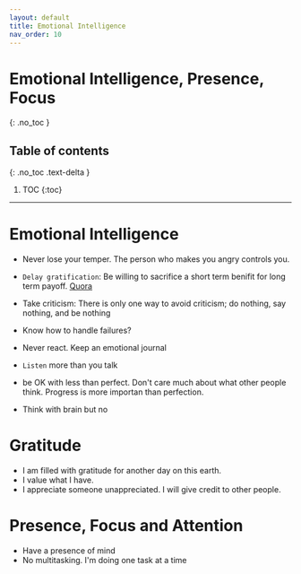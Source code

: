 ```yaml
---
layout: default
title: Emotional Intelligence
nav_order: 10
---
```


# Emotional Intelligence, Presence, Focus
{: .no_toc }

## Table of contents
{: .no_toc .text-delta }

1. TOC
{:toc}

---

# Emotional Intelligence

* Never lose your temper. The person who makes you angry controls you.

* `Delay gratification`: Be willing to sacrifice a short term benifit for long term payoff. [Quora](https://www.quora.com/SuccessFactors-What-is-the-reason-behind-your-success/answer/Nicolas-Cole-1)

* Take criticism: There is only one way to avoid criticism; do nothing, say nothing, and be nothing

* Know how to handle failures?

* Never react. Keep an emotional journal

* `Listen` more than you talk

* be OK with less than perfect. Don't care much about what other people think. Progress is more importan than perfection.

* Think with brain but no

# Gratitude

* I am filled with gratitude for another day on this earth.
* I value what I have.
* I appreciate someone unappreciated. I will give credit to other people.

# Presence, Focus and Attention

* Have a presence of mind
* No multitasking. I'm doing one task at a time
